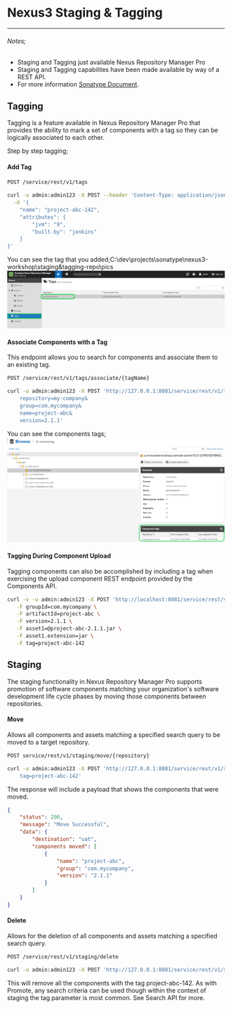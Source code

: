 # Nexus3 Staging & Tagging
___
###### Notes;
- Staging and Tagging just available Nexus Repository Manager Pro
- Staging and Tagging capabilites have been made available by way of a REST API.
- For more information [Sonatype Document](https://help.sonatype.com/repomanager3).
## Tagging

Tagging is a feature available in Nexus Repository Manager Pro that provides the ability to mark a set of components with a tag so they can be logically associated to each other. 
    
Step by step tagging; 

#### Add Tag

```
POST /service/rest/v1/tags 
```
```sh
curl -u admin:admin123 -X POST --header 'Content-Type: application/json' http://127.0.0.1:8081/service/rest/v1/tags \
  -d '{
    "name": "project-abc-142",
    "attributes": {
        "jvm": "9",
        "built-by": "jenkins"
    }
}'
```
You can see the tag that you added;C:\dev\projects\sonatype\nexus3-workshop\staging&tagging-repo\pics
![alt text](https://raw.githubusercontent.com/acedemand/nexus3-workshop/master/staging%26tagging-repo/pics/TagsMenu.png "Tagging Page")

#### Associate Components with a Tag
This endpoint allows you to search for components and associate them to an existing tag.
```
POST /service/rest/v1/tags/associate/{tagName}
```
```sh
curl -u admin:admin123 -X POST 'http://127.0.0.1:8081/service/rest/v1/tags/associate/project-abc-142?
    repository=my-company&
    group=com.mycompany&
    name=project-abc&
    version=2.1.1'
```
You can see the components tags;
![alt text](https://raw.githubusercontent.com/acedemand/nexus3-workshop/master/staging%26tagging-repo/pics/ComponenetMenu.png "Component Page")

#### Tagging During Component Upload
Tagging components can also be accomplished by including a tag when exercising the upload component REST endpoint provided by the Components API. 
```sh
curl -v -u admin:admin123 -X POST 'http://localhost:8081/service/rest/v1/components?repository=my-company' \
   -F groupId=com.mycompany \
   -F artifactId=project-abc \
   -F version=2.1.1 \
   -F asset1=@project-abc-2.1.1.jar \
   -F asset1.extension=jar \
   -F tag=project-abc-142
```
## Staging
The staging functionality in Nexus Repository Manager Pro supports promotion of software components matching your organization's software development life cycle phases by moving those components between repositories.
#### Move
Allows all components and assets matching a specified search query to be moved to a target repository.
```
POST service/rest/v1/staging/move/{repository}
```
```sh
curl -u admin:admin123 -X POST 'http://127.0.0.1:8081/service/rest/v1/staging/move/uat?
    tag=project-abc-142'
```
The response will include a payload that shows the components that were moved.
```json
{
    "status": 200,
    "message": "Move Successful",
    "data": {
        "destination": "uat",
        "components moved": [
            {
                "name": "project-abc",
                "group": "com.mycompany",
                "version": "2.1.1"
            }
        ]
    }
}
```

#### Delete
Allows for the deletion of all components and assets matching a specified search query.
```
POST /service/rest/v1/staging/delete
```
```sh
curl -u admin:admin123 -X POST 'http://127.0.0.1:8081/service/rest/v1/staging/delete?tag=project-abc-142'
```
This will remove all the components with the tag project-abc-142. As with Promote, any search criteria can be used though within the context of staging the tag parameter is most common. See Search API for more.


